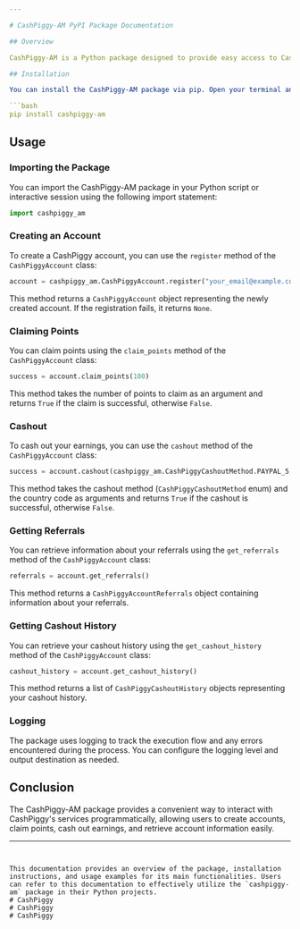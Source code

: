 ```yaml
---

# CashPiggy-AM PyPI Package Documentation

## Overview

CashPiggy-AM is a Python package designed to provide easy access to CashPiggy's services through a set of classes and methods. CashPiggy is a platform that allows users to earn rewards by participating in surveys and referrals.

## Installation

You can install the CashPiggy-AM package via pip. Open your terminal and run the following command:

```bash
pip install cashpiggy-am
```

## Usage

### Importing the Package

You can import the CashPiggy-AM package in your Python script or interactive session using the following import statement:

```python
import cashpiggy_am
```

### Creating an Account

To create a CashPiggy account, you can use the `register` method of the `CashPiggyAccount` class:

```python
account = cashpiggy_am.CashPiggyAccount.register("your_email@example.com")
```

This method returns a `CashPiggyAccount` object representing the newly created account. If the registration fails, it returns `None`.

### Claiming Points

You can claim points using the `claim_points` method of the `CashPiggyAccount` class:

```python
success = account.claim_points(100)
```

This method takes the number of points to claim as an argument and returns `True` if the claim is successful, otherwise `False`.

### Cashout

To cash out your earnings, you can use the `cashout` method of the `CashPiggyAccount` class:

```python
success = account.cashout(cashpiggy_am.CashPiggyCashoutMethod.PAYPAL_5, "US")
```

This method takes the cashout method (`CashPiggyCashoutMethod` enum) and the country code as arguments and returns `True` if the cashout is successful, otherwise `False`.

### Getting Referrals

You can retrieve information about your referrals using the `get_referrals` method of the `CashPiggyAccount` class:

```python
referrals = account.get_referrals()
```

This method returns a `CashPiggyAccountReferrals` object containing information about your referrals.

### Getting Cashout History

You can retrieve your cashout history using the `get_cashout_history` method of the `CashPiggyAccount` class:

```python
cashout_history = account.get_cashout_history()
```

This method returns a list of `CashPiggyCashoutHistory` objects representing your cashout history.

### Logging

The package uses logging to track the execution flow and any errors encountered during the process. You can configure the logging level and output destination as needed.

## Conclusion

The CashPiggy-AM package provides a convenient way to interact with CashPiggy's services programmatically, allowing users to create accounts, claim points, cash out earnings, and retrieve account information easily.

---
```


This documentation provides an overview of the package, installation instructions, and usage examples for its main functionalities. Users can refer to this documentation to effectively utilize the `cashpiggy-am` package in their Python projects.
# CashPiggy
# CashPiggy
# CashPiggy
